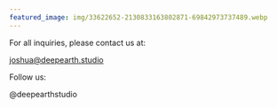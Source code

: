 ```yaml
---
featured_image: img/33622652-2130833163802871-69842973737489.webp
---
```

For all inquiries, please contact us at:

joshua@deepearth.studio

Follow us:

@deepearthstudio